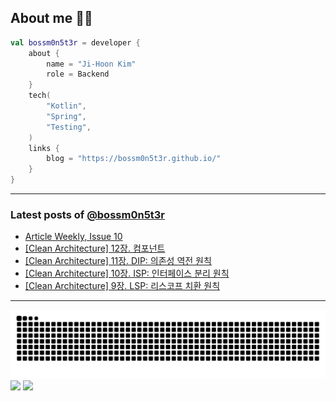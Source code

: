 ## About me 🧑‍💻

```kotlin
val bossm0n5t3r = developer {
    about {
        name = "Ji-Hoon Kim"
        role = Backend
    }
    tech(
        "Kotlin",
        "Spring",
        "Testing",
    )
    links {
        blog = "https://bossm0n5t3r.github.io/"
    }
}
```

---

### Latest posts of [@bossm0n5t3r](https://github.com/bossm0n5t3r)

<!-- BLOG-POST-LIST:START -->
- [Article Weekly, Issue 10](https://bossm0n5t3r.github.io/posts/article-weekly-10/)
- [[Clean Architecture] 12장. 컴포넌트](https://bossm0n5t3r.github.io/books/clean-architecture-chapter12/)
- [[Clean Architecture] 11장. DIP: 의존성 역전 원칙](https://bossm0n5t3r.github.io/books/clean-architecture-chapter11/)
- [[Clean Architecture] 10장. ISP: 인터페이스 분리 원칙](https://bossm0n5t3r.github.io/books/clean-architecture-chapter10/)
- [[Clean Architecture] 9장. LSP: 리스코프 치환 원칙](https://bossm0n5t3r.github.io/books/clean-architecture-chapter09/)
<!-- BLOG-POST-LIST:END -->

---

![](https://raw.githubusercontent.com/bossm0n5t3r/bossm0n5t3r/output/github-snake.svg)
![](https://streak-stats.demolab.com?user=bossm0n5t3r)
![](https://projecteuler.net/profile/bossm0n5t3r.png)
